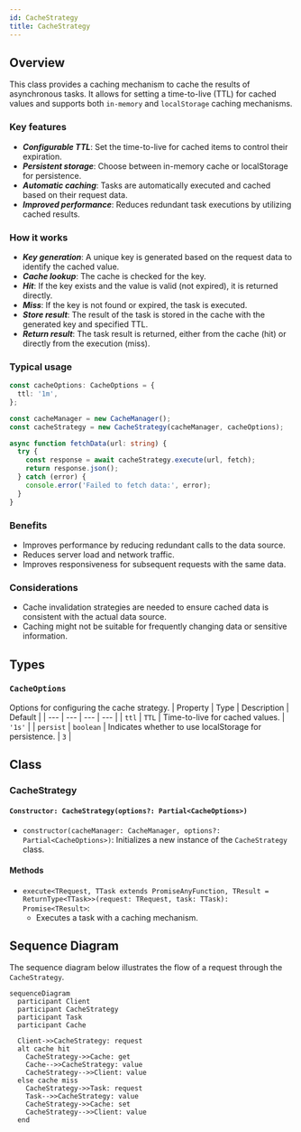 ```yaml
---
id: CacheStrategy
title: CacheStrategy
---
```


## Overview

This class provides a caching mechanism to cache the results of asynchronous tasks. It allows for setting a time-to-live (TTL) for cached values and supports both `in-memory` and `localStorage` caching mechanisms.

### Key features

- **_Configurable TTL_**: Set the time-to-live for cached items to control their expiration.
- **_Persistent storage_**: Choose between in-memory cache or localStorage for persistence.
- **_Automatic caching_**: Tasks are automatically executed and cached based on their request data.
- **_Improved performance_**: Reduces redundant task executions by utilizing cached results.

### How it works

- **_Key generation_**: A unique key is generated based on the request data to identify the cached value.
- **_Cache lookup_**: The cache is checked for the key.
- **_Hit_**: If the key exists and the value is valid (not expired), it is returned directly.
- **_Miss_**: If the key is not found or expired, the task is executed.
- **_Store result_**: The result of the task is stored in the cache with the generated key and specified TTL.
- **_Return result_**: The task result is returned, either from the cache (hit) or directly from the execution (miss).

### Typical usage

```ts
const cacheOptions: CacheOptions = {
  ttl: '1m',
};

const cacheManager = new CacheManager();
const cacheStrategy = new CacheStrategy(cacheManager, cacheOptions);

async function fetchData(url: string) {
  try {
    const response = await cacheStrategy.execute(url, fetch);
    return response.json();
  } catch (error) {
    console.error('Failed to fetch data:', error);
  }
}
```

### Benefits

- Improves performance by reducing redundant calls to the data source.
- Reduces server load and network traffic.
- Improves responsiveness for subsequent requests with the same data.

### Considerations

- Cache invalidation strategies are needed to ensure cached data is consistent with the actual data source.
- Caching might not be suitable for frequently changing data or sensitive information.

## Types

### `CacheOptions`

Options for configuring the cache strategy.
| Property | Type | Description | Default |
| --- | --- | --- | --- |
| `ttl` | `TTL` | Time-to-live for cached values. | `'1s'` |
| `persist` | `boolean` | Indicates whether to use localStorage for persistence. | `3` |

## Class

### CacheStrategy

#### `Constructor: CacheStrategy(options?: Partial<CacheOptions>)`

- `constructor(cacheManager: CacheManager, options?: Partial<CacheOptions>)`: Initializes a new instance of the `CacheStrategy` class.

#### Methods

- `execute<TRequest, TTask extends PromiseAnyFunction, TResult = ReturnType<TTask>>(request: TRequest, task: TTask): Promise<TResult>`:
  - Executes a task with a caching mechanism.

## Sequence Diagram

The sequence diagram below illustrates the flow of a request through the `CacheStrategy`.

```mermaid
sequenceDiagram
  participant Client
  participant CacheStrategy
  participant Task
  participant Cache

  Client->>CacheStrategy: request
  alt cache hit
    CacheStrategy->>Cache: get
    Cache-->>CacheStrategy: value
    CacheStrategy-->>Client: value
  else cache miss
    CacheStrategy->>Task: request
    Task-->>CacheStrategy: value
    CacheStrategy->>Cache: set
    CacheStrategy-->>Client: value
  end
```
